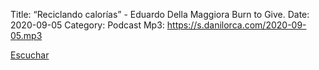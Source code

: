 Title: “Reciclando calorías”  - Eduardo Della Maggiora Burn to Give.
Date: 2020-09-05
Category: Podcast
Mp3: https://s.danilorca.com/2020-09-05.mp3

<a href="https://s.danilorca.com/2020-09-05.mp3" type="audio/mpeg">
Escuchar
</a>
